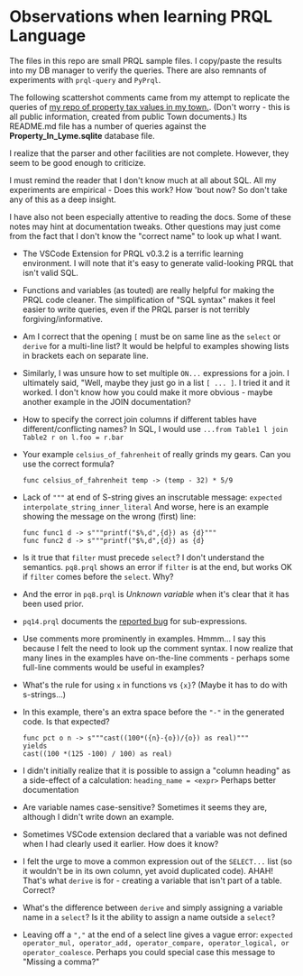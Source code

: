 # Observations when learning PRQL Language

The files in this repo are small PRQL sample files. I copy/paste the results into my DB manager to verify the queries.
There are also remnants of experiments with `prql-query` and `PyPrql`.

The following scattershot comments came from my attempt to replicate the queries of
[my repo of property tax values in my town.](https://github.com/TaxFairness/TaxFairness/blob/main/README.md).
(Don't worry - this is all public information,
created from public Town documents.)
Its README.md file has a number of queries against the **Property\_In\_Lyme.sqlite** database file.

I realize that the parser and other facilities are not complete.
However, they seem to be good enough to criticize.

I must remind the reader that I don't know much at all about SQL.
All my experiments are empirical - Does this work? How 'bout now? So don't take any of this as a deep insight.

I have also not been especially attentive to reading the docs. Some of these notes may hint at documentation tweaks.
Other questions may just come from the fact that I
don't know the "correct name" to look up what I want.

* The VSCode Extension for PRQL v0.3.2 is a terrific learning environment.
I will note that it's easy to generate valid-looking PRQL that isn't valid SQL.

* Functions and variables (as touted) are really
helpful for making the PRQL code cleaner.
The simplification of "SQL syntax"
makes it feel easier to write queries, even if the PRQL parser is not terribly forgiving/informative.

* Am I correct that the opening `[` must be on same line as the `select` or `derive` for a multi-line list? It would be helpful to  examples showing lists in brackets each on separate line.

* Similarly, I was unsure how to set multiple 
`ON...` expressions for a join.
I ultimately said, "Well, maybe they just go in a list
`[ ... ]`.
I tried it and it worked. I don't know how you could make it more obvious - maybe another example in the JOIN documentation?

* How to specify the correct join columns if different tables have different/conflicting names? In SQL, I would use `...from Table1 l join Table2 r on l.foo = r.bar`

* Your example `celsius_of_fahrenheit` of really grinds my gears. Can you use the correct formula?

   ```
   func celsius_of_fahrenheit temp -> (temp - 32) * 5/9
   ```
   
* Lack of `"""` at end of S-string gives an inscrutable message: `expected interpolate_string_inner_literal` And worse, here is an example showing the message on the wrong (first) line:

   ```
   func func1 d -> s"""printf("$%,d",{d}) as {d}"""
   func func2 d -> s"""printf("$%,d",{d}) as {d}   
   ```

* Is it true that `filter` must precede `select`?
I don't understand the semantics.
`pq8.prql` shows an error if `filter` is at the end, but works OK if `filter` comes before the `select`. Why?

* And the error in `pq8.prql` is _Unknown variable_ when it's clear that it has been used prior.

* `pq14.prql` documents the [reported bug](https://github.com/prql/prql/issues/1116) for sub-expressions.

* Use comments more prominently in examples.
Hmmm... I say this because I felt the need to look up the comment syntax.
I now realize that many lines in the examples have
on-the-line comments - perhaps some full-line comments would be useful in examples?
* What's the rule for using `x` in functions vs `{x}`?
(Maybe it has to do with s-strings...)
* In this example, there's an extra space before the `"-"` in the generated code. Is that expected?

   ```
   func pct o n -> s"""cast((100*({n}-{o})/{o}) as real)"""
   yields
   cast((100 *(125 -100) / 100) as real)
   ```
   
* I didn't initially realize that it is possible to assign a "column heading" as a side-effect of a calculation: `heading_name = <expr>` Perhaps better documentation

* Are variable names case-sensitive?
Sometimes it seems they are, although I didn't write down an example.

* Sometimes VSCode extension declared that a variable was not defined when I had clearly used it earlier. How does it know? 

* I felt the urge to move a common expression out of the `SELECT...` list (so it wouldn't be in its own column, yet avoid duplicated code). AHAH! That's what `derive` is for - creating a variable that isn't part of a table. Correct?

* What's the difference between `derive` and simply assigning a variable name in a `select`? Is it the ability to assign a name outside a `select`?

* Leaving off a `","` at the end of a select line gives a vague error: `expected operator_mul, operator_add, operator_compare, operator_logical, or operator_coalesce`. Perhaps you could special case this message to "Missing a comma?"
